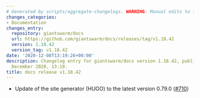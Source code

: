 ```yaml
---
# Generated by scripts/aggregate-changelogs. WARNING: Manual edits to this files will be overwritten.
changes_categories:
- Documentation
changes_entry:
  repository: giantswarm/docs
  url: https://github.com/giantswarm/docs/releases/tag/v1.18.42
  version: 1.18.42
  version_tag: v1.18.42
date: '2020-12-08T13:19:26+00:00'
description: Changelog entry for giantswarm/docs version 1.18.42, published on 08
  December 2020, 13:19.
title: docs release v1.18.42
---
```


- Update of the site generator (HUGO) to the latest version 0.79.0 ([#710](https://github.com/giantswarm/docs/pull/710))
